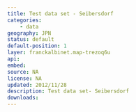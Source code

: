 ```yaml
---
title: Test data set - Seibersdorf
categories: 
    - data
geography: JPN
status: default
default-position: 1
layer: franckalbinet.map-trezoq6u  
api:
embed:
source: NA
license: NA
updated: 2012/11/28
description: Test data set- Seibersdorf 
downloads:
---
```

